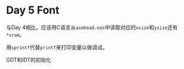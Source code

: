 # Day 5 Font

与Day 4相比，应该用C语言从`asmhead.nas`中读取对应的`xsize`和`ysize`还有`*vram`。

用`sprintf`代替`printf`来打印变量以做调试。

GDT和IDT的初始化
